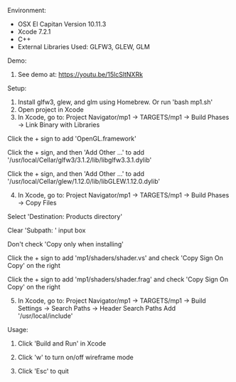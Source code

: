 Environment:

- OSX El Capitan Version 10.11.3
- Xcode 7.2.1
- C++
- External Libraries Used: GLFW3, GLEW, GLM

Demo:

1. See demo at:
https://youtu.be/15lcSltNXRk

Setup:

1. Install glfw3, glew, and glm using Homebrew. Or run 'bash mp1.sh'
2. Open project in Xcode
3. In Xcode, go to:
  Project Navigator/mp1 -> TARGETS/mp1 -> Build Phases -> Link Binary with Libraries

  Click the + sign to add 'OpenGL.framework'

  Click the + sign, and then 'Add Other ...' to add '/usr/local/Cellar/glfw3/3.1.2/lib/libglfw3.3.1.dylib'

  Click the + sign, and then 'Add Other ...' to add '/usr/local/Cellar/glew/1.12.0/lib/libGLEW.1.12.0.dylib'

4. In Xcode, go to:
  Project Navigator/mp1 -> TARGETS/mp1 -> Build Phases -> Copy Files

  Select 'Destination: Products directory'

  Clear 'Subpath: ' input box

  Don't check 'Copy only when installing'

  Click the + sign to add 'mp1/shaders/shader.vs' and check 'Copy Sign On Copy' on the right


  Click the + sign to add 'mp1/shaders/shader.frag' and check 'Copy Sign On Copy' on the right

5. In Xcode, go to:
  Project Navigator/mp1 -> TARGETS/mp1 -> Build Settings -> Search Paths -> Header Search Paths
  Add '/usr/local/include'

Usage:

1. Click 'Build and Run' in Xcode

2. Click 'w' to turn on/off wireframe mode

3. Click 'Esc' to quit
